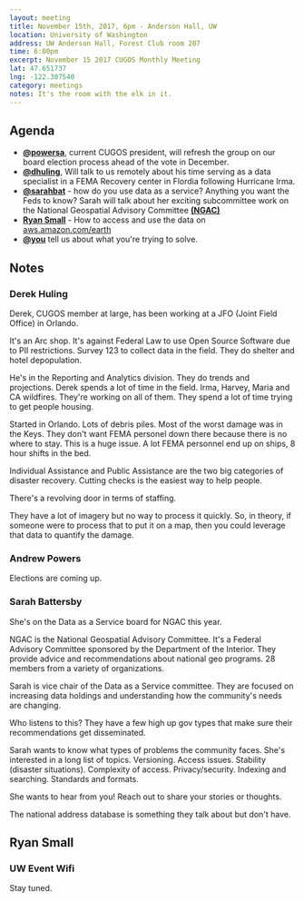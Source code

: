 ```yaml
---
layout: meeting
title: November 15th, 2017, 6pm - Anderson Hall, UW
location: University of Washington
address: UW Anderson Hall, Forest Club room 207
time: 6:00pm
excerpt: November 15 2017 CUGOS Monthly Meeting
lat: 47.651737
lng: -122.307540
category: meetings
notes: It's the room with the elk in it.
---
```



## Agenda
- **[@powersa](https://github.com/powersa)**, current CUGOS president, will refresh the group on our board election process ahead of the vote in December.
- **[@dhuling](https://github.com/dhuling)**, Will talk to us remotely about his time serving as a data specialist in a FEMA Recovery center in Flordia following Hurricane Irma.
- **[@sarahbat](https://github.com/sarahbat)** - how do you use data as a service?  Anything you want the Feds to know?  Sarah will talk about her exciting subcommittee work on the National Geospatial Advisory Committee **[(NGAC)](https://www.fgdc.gov/ngac)**
- **[Ryan Small](https://github.com/foundatron)** - How to access and use the data on [aws.amazon.com/earth](https://aws.amazon.com/earth/)
- **[@you](http://cugos.org/people/)** tell us about what you're trying to solve.


## Notes

### Derek Huling

Derek, CUGOS member at large, has been working at a JFO (Joint Field Office) in Orlando.

It's an Arc shop. It's against Federal Law to use Open Source Software due to PII restrictions. Survey 123 to collect data in the field. They do shelter and hotel depopulation.

He's in the Reporting and Analytics division. They do trends and projections. Derek spends a lot of time in the field. Irma, Harvey, Maria and CA wildfires. They're working on all of them. They spend a lot of time trying to get people housing.

Started in Orlando. Lots of debris piles. Most of the worst damage was in the Keys. They don't want FEMA personel down there because there is no where to stay. This is a huge issue. A lot FEMA personnel end up on ships, 8 hour shifts in the bed.

Individual Assistance and Public Assistance are the two big categories of disaster recovery. Cutting checks is the easiest way to help people.

There's a revolving door in terms of staffing.

They have a lot of imagery but no way to process it quickly. So, in theory, if someone were to process that to put it on a map, then you could leverage that data to quantify the damage.


### Andrew Powers

Elections are coming up.


### Sarah Battersby

She's on the Data as a Service board for NGAC this year.

NGAC is the National Geospatial Advisory Committee. It's a Federal Advisory Committee sponsored by the Department of the Interior. They provide advice and recommendations about national geo programs. 28 members from a variety of organizations.

Sarah is vice chair of the Data as a Service committee. They are focused on increasing data holdings and understanding how the community's needs are changing.

Who listens to this? They have a few high up gov types that make sure their recommendations get disseminated.

Sarah wants to know what types of problems the community faces. She's interested in a long list of topics. Versioning. Access issues. Stability (disaster situations). Complexity of access. Privacy/security. Indexing and searching. Standards and formats.

She wants to hear from you! Reach out to share your stories or thoughts.

The national address database is something they talk about but don't have. 


## Ryan Small




### UW Event Wifi

Stay tuned.

